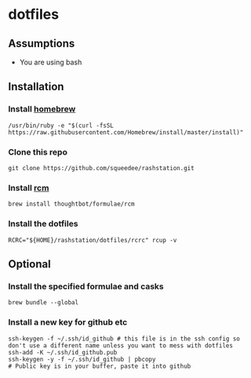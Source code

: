 # dotfiles

## Assumptions

- You are using bash

## Installation

### Install [homebrew](https://brew.sh)

```
/usr/bin/ruby -e "$(curl -fsSL https://raw.githubusercontent.com/Homebrew/install/master/install)"
```

### Clone this repo

```
git clone https://github.com/squeedee/rashstation.git
```

### Install [rcm](https://github.com/thoughtbot/rcm)

```
brew install thoughtbot/formulae/rcm
```

### Install the dotfiles

```
RCRC="${HOME}/rashstation/dotfiles/rcrc" rcup -v
```

## Optional

### Install the specified formulae and casks

```
brew bundle --global
```

### Install a new key for github etc

```shell
ssh-keygen -f ~/.ssh/id_github # this file is in the ssh config so don't use a different name unless you want to mess with dotfiles 
ssh-add -K ~/.ssh/id_github.pub
ssh-keygen -y -f ~/.ssh/id_github | pbcopy
# Public key is in your buffer, paste it into github
```
